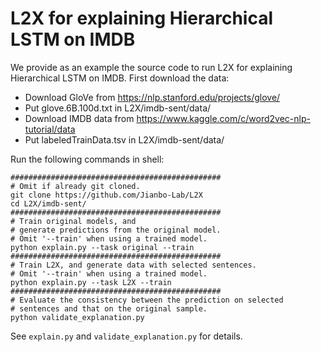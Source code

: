 # L2X for explaining Hierarchical LSTM on IMDB

<!-- ## Running in Docker, MacOS or Ubuntu -->
We provide as an example the source code to run L2X for explaining Hierarchical LSTM on IMDB. First download the data:
* Download GloVe from https://nlp.stanford.edu/projects/glove/
* Put glove.6B.100d.txt in L2X/imdb-sent/data/
* Download IMDB data from https://www.kaggle.com/c/word2vec-nlp-tutorial/data
* Put labeledTrainData.tsv in L2X/imdb-sent/data/

Run the following commands in shell:

```shell
###############################################
# Omit if already git cloned.
git clone https://github.com/Jianbo-Lab/L2X
cd L2X/imdb-sent/
###############################################
# Train original models, and 
# generate predictions from the original model.
# Omit '--train' when using a trained model.
python explain.py --task original --train 
###############################################
# Train L2X, and generate data with selected sentences.
# Omit '--train' when using a trained model.
python explain.py --task L2X --train 
###############################################
# Evaluate the consistency between the prediction on selected 
# sentences and that on the original sample.
python validate_explanation.py
```

See `explain.py` and `validate_explanation.py` for details. 